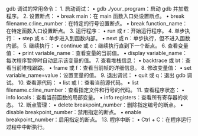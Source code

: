 gdb 调试的常用命令：
	1.	启动调试：
	•	gdb ./your_program：启动 gdb 并加载程序。
	2.	设置断点：
	•	break main：在 main 函数入口处设置断点。
	•	break filename.c:line_number：在特定的行号设置断点。
	•	break function_name：在特定函数入口设置断点。
	3.	运行程序：
	•	run 或 r：开始运行程序。
	4.	单步执行：
	•	step 或 s：单步进入到函数内部。
	•	next 或 n：单步执行，但不进入函数内部。
	5.	继续执行：
	•	continue 或 c：继续执行直到下一个断点。
	6.	查看变量值：
	•	print variable_name：查看变量的当前值。
	•	display variable_name：每次程序暂停时自动显示该变量的值。
	7.	查看堆栈信息：
	•	backtrace 或 bt：查看当前堆栈跟踪。
	•	frame 或 f：查看当前帧的详细信息。
	8.	修改变量值：
	•	set variable_name=value：设置变量的值。
	9.	退出调试：
	•	quit 或 q：退出 gdb 调试。
	10.	查看源代码：
	•	list 或 l：查看当前源代码。
	•	list filename.c:line_number：查看指定文件和行号的代码。
	11.	查看程序状态：
	•	info locals：查看当前函数的局部变量。
	•	info registers：查看所有寄存器的状态。
	12.	断点管理：
	•	delete breakpoint_number：删除指定编号的断点。
	•	disable breakpoint_number：禁用指定的断点。
	•	enable breakpoint_number：启用指定的断点。
	13.	程序中断：
	•	Ctrl + C：在程序运行过程中中断执行。

